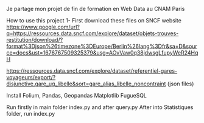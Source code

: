 Je partage mon projet de fin de formation en Web Data au CNAM Paris

How to use this project 1- First download these files on SNCF website https://www.google.com/url?q=https://ressources.data.sncf.com/explore/dataset/objets-trouves-restitution/download/?format%3Djson%26timezone%3DEurope/Berlin%26lang%3Dfr&sa=D&source=docs&ust=1676767509325379&usg=AOvVaw0q38jdwsgLfupyWeR24HqH

https://ressources.data.sncf.com/explore/dataset/referentiel-gares-voyageurs/export/?disjunctive.gare_ug_libelle&sort=gare_alias_libelle_noncontraint (json files)

Install
Folium,
Pandas,
Geopandas
Matplotlib
FugueSQL


Run firstly in main folder index.py and after query.py
After into Statistiques folder, run index.py